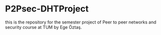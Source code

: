 # P2Psec-DHTProject
this is the repository for the semester project of Peer to peer networks and security course at TUM by Ege Öztaş.
